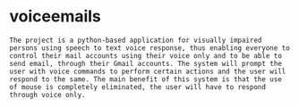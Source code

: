 # voiceemails
`The project is a python-based application for visually impaired persons using speech to text voice response, thus enabling everyone to control their mail accounts using their voice only and to be able to send email, through their Gmail accounts.
The system will prompt the user with voice commands to perform certain actions and the user will respond to the same. The main benefit of this system is that the use of mouse is completely eliminated, the user will have to respond through voice only.`
